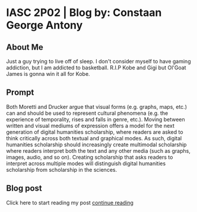 # IASC 2P02 | Blog by: Constaan George Antony

## About Me

Just a guy trying to live off of sleep. I don't consider myself to have gaming addiction, but I am addicted to basketball. R.I.P Kobe and Gigi but Ol'Goat James is gonna win it all for Kobe.


## Prompt

Both Moretti and Drucker argue that visual forms (e.g. graphs, maps, etc.) can and should be used to
represent cultural phenomena (e.g. the experience of temporality, rises and falls in genre, etc.). Moving between written and visual mediums of expression offers a model for the next generation of digital
humanities scholarship, where readers are asked to think critically across both textual and graphical
modes. As such, digital humanities scholarship should increasingly create multimodal scholarship
where readers interpret both the text and any other media (such as graphs, images, audio, and so
on). Creating scholarship that asks readers to interpret across multiple modes will distinguish digital
humanities scholarship from scholarship in the sciences.



## Blog post

Click here to start reading my post [continue reading](blog)



